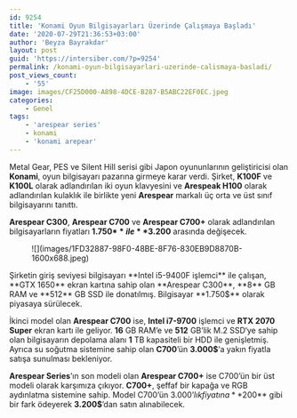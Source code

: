 ```yaml
---
id: 9254
title: 'Konami Oyun Bilgisayarları Üzerinde Çalışmaya Başladı'
date: '2020-07-29T21:36:53+03:00'
author: 'Beyza Bayrakdar'
layout: post
guid: 'https://intersiber.com/?p=9254'
permalink: /konami-oyun-bilgisayarlari-uzerinde-calismaya-basladi/
post_views_count:
    - '55'
image: images/CF25D000-A898-4DCE-B287-B5ABC22EF0EC.jpeg
categories:
    - Genel
tags:
    - 'arespear series'
    - konami
    - 'konami arepear'
---
```


Metal Gear, PES ve Silent Hill serisi gibi Japon oyununlarının geliştiricisi olan **Konami**, oyun bilgisayarı pazarına girmeye karar verdi. Şirket, **K100F** ve **K100L** olarak adlandırılan iki oyun klavyesini ve **Arespeak H100** olarak adlandırılan kulaklık ile birlikte yeni **Arespear** markalı üç orta ve üst sınıf bilgisayarını tanıttı.

**Arespear C300**, **Arespear C700** ve **Arespear C700+** olarak adlandırılan bilgisayarların fiyatları **1.750$** ile **3.200$** arasında değişecek.

<figure class="wp-block-image size-large">![](images/1FD32887-98F0-48BE-8F76-830EB9D8870B-1600x688.jpeg)</figure>Şirketin giriş seviyesi bilgisayarı **Intel i5-9400F işlemci** ile çalışan, **GTX 1650** ekran kartına sahip olan **Arespear C300**, **8** GB RAM ve **512** GB SSD ile donatılmış. Bilgisayar **1.750$** olarak piyasaya sürülecek.

İkinci model olan **Arespear C700** ise, **Intel i7-9700** işlemci ve **RTX 2070 Super** ekran kartı ile geliyor. **16** GB RAM’e ve **512** GB’lik M.2 SSD‘ye sahip olan bilgisayarın depolama alanı **1** TB kapasiteli bir HDD ile genişletmiş. Ayrıca su soğutma sistemine sahip olan **C700**’ün **3.000$**‘a yakın fiyatla satışa sunulması bekleniyor.

**Arespear Series**’ın son modeli olan **Arespear C700+** ise C700’ün bir üst modeli olarak karşımıza çıkıyor. **C700+**, şeffaf bir kapağa ve RGB aydınlatma sistemine sahip. Model C700’ün 3.000$’lık fiyatına **200$** gibi bir fark ödeyerek **3.200$**’dan satın alınabilecek.